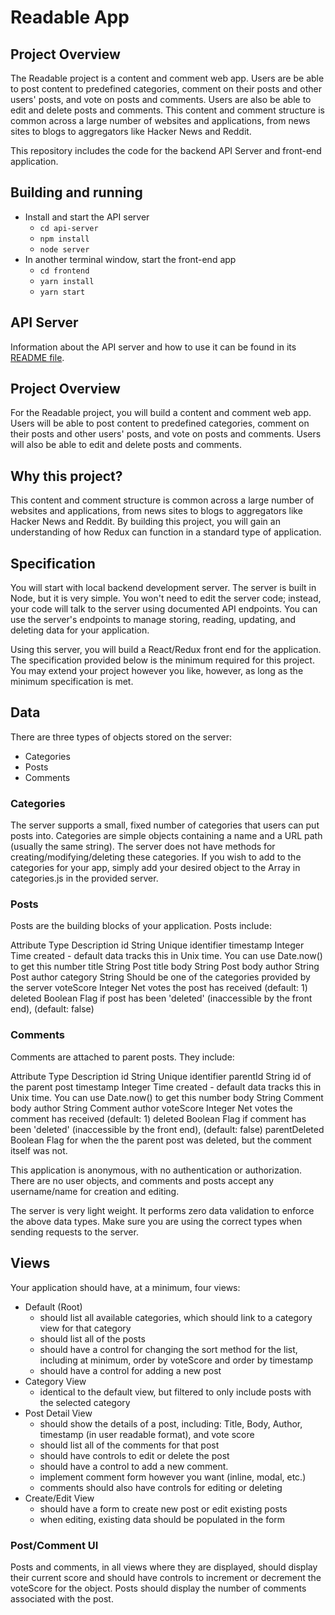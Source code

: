 # Readable App

## Project Overview

The Readable project is a content and comment web app. Users are be able to post content to predefined categories, comment on their posts and other users' posts, and vote on posts and comments. Users are also be able to edit and delete posts and comments. This content and comment structure is common across a large number of websites and applications, from news sites to blogs to aggregators like Hacker News and Reddit.

This repository includes the code for the backend API Server and front-end application.

## Building and running

* Install and start the API server
    - `cd api-server`
    - `npm install`
    - `node server`
* In another terminal window, start the front-end app
    - `cd frontend`
    - `yarn install`
    - `yarn start`

## API Server

Information about the API server and how to use it can be found in its [README file](api-server/README.md).


## Project Overview
For the Readable project, you will build a content and comment web app. Users will be able to post content to predefined categories, comment on their posts and other users' posts, and vote on posts and comments. Users will also be able to edit and delete posts and comments.

## Why this project?
This content and comment structure is common across a large number of websites and applications, from news sites to blogs to aggregators like Hacker News and Reddit. By building this project, you will gain an understanding of how Redux can function in a standard type of application.

## Specification
You will start with local backend development server. The server is built in Node, but it is very simple. You won't need to edit the server code; instead, your code will talk to the server using documented API endpoints. You can use the server's endpoints to manage storing, reading, updating, and deleting data for your application.

Using this server, you will build a React/Redux front end for the application. The specification provided below is the minimum required for this project. You may extend your project however you like, however, as long as the minimum specification is met.

## Data
There are three types of objects stored on the server:

* Categories
* Posts
* Comments

### Categories
The server supports a small, fixed number of categories that users can put posts into. Categories are simple objects containing a name and a URL path (usually the same string). The server does not have methods for creating/modifying/deleting these categories. If you wish to add to the categories for your app, simply add your desired object to the Array in categories.js in the provided server.

### Posts
Posts are the building blocks of your application. Posts include:

Attribute	Type	Description
id	String	Unique identifier
timestamp	Integer	Time created - default data tracks this in Unix time. You can use Date.now() to get this number
title	String	Post title
body	String	Post body
author	String	Post author
category	String	Should be one of the categories provided by the server
voteScore	Integer	Net votes the post has received (default: 1)
deleted	Boolean	Flag if post has been 'deleted' (inaccessible by the front end), (default: false)

### Comments
Comments are attached to parent posts. They include:

Attribute	Type	Description
id	String	Unique identifier
parentId	String	id of the parent post
timestamp	Integer	Time created - default data tracks this in Unix time. You can use Date.now() to get this number
body	String	Comment body
author	String	Comment author
voteScore	Integer	Net votes the comment has received (default: 1)
deleted	Boolean	Flag if comment has been 'deleted' (inaccessible by the front end), (default: false)
parentDeleted	Boolean	Flag for when the the parent post was deleted, but the comment itself was not.

This application is anonymous, with no authentication or authorization. There are no user objects, and comments and posts accept any username/name for creation and editing.

The server is very light weight. It performs zero data validation to enforce the above data types. Make sure you are using the correct types when sending requests to the server.

## Views
Your application should have, at a minimum, four views:

* Default (Root)
    * should list all available categories, which should link to a category view for that category
    * should list all of the posts
    * should have a control for changing the sort method for the list, including at minimum, order by voteScore and order by timestamp
    * should have a control for adding a new post
* Category View
    * identical to the default view, but filtered to only include posts with the selected category
* Post Detail View
    * should show the details of a post, including: Title, Body, Author, timestamp (in user readable format), and vote score
    * should list all of the comments for that post
    * should have controls to edit or delete the post
    * should have a control to add a new comment.
    * implement comment form however you want (inline, modal, etc.)
    * comments should also have controls for editing or deleting
* Create/Edit View
    * should have a form to create new post or edit existing posts
    * when editing, existing data should be populated in the form

### Post/Comment UI

Posts and comments, in all views where they are displayed, should display their current score and should have controls to increment or decrement the voteScore for the object. Posts should display the number of comments associated with the post.